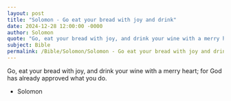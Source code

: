 ```yaml
---
layout: post
title: "Solomon - Go eat your bread with joy and drink"
date: 2024-12-28 12:00:00 -0000
author: Solomon
quote: "Go, eat your bread with joy, and drink your wine with a merry heart; for God has already approved what you do."
subject: Bible
permalink: /Bible/Solomon/Solomon - Go eat your bread with joy and drink
---
```


Go, eat your bread with joy, and drink your wine with a merry heart; for God has already approved what you do.

- Solomon
